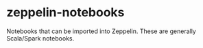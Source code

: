 # zeppelin-notebooks
Notebooks that can be imported into Zeppelin. These are generally Scala/Spark notebooks.
